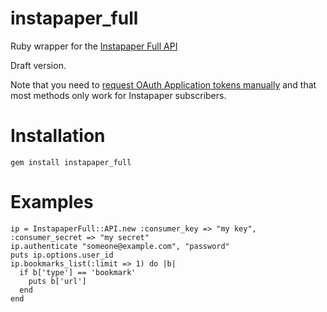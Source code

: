# instapaper_full

Ruby wrapper for the [Instapaper Full API](http://www.instapaper.com/api/full)

Draft version.

Note that you need to [request OAuth Application tokens manually](http://www.instapaper.com/main/request_oauth_consumer_token) and that most methods only work for Instapaper subscribers.

# Installation

    gem install instapaper_full

# Examples

    ip = InstapaperFull::API.new :consumer_key => "my key", :consumer_secret => "my secret"
    ip.authenticate "someone@example.com", "password"
    puts ip.options.user_id
    ip.bookmarks_list(:limit => 1) do |b|
      if b['type'] == 'bookmark'
        puts b['url']
      end
    end
